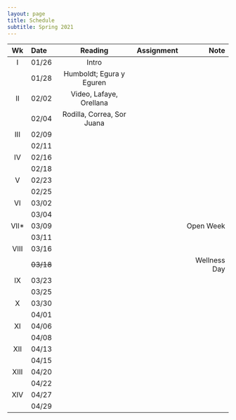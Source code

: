 ```yaml
---
layout: page
title: Schedule
subtitle: Spring 2021
---
```




| Wk | Date | Reading | Assignment | Note|
|:------:|:------|:--------:|:------:|----:|
|     I | 01/26 | Intro | | |
|       | 01/28 | Humboldt; Egura y Eguren| | |
|    II | 02/02 | Video, Lafaye, Orellana | | |
|       | 02/04 | Rodilla, Correa, Sor Juana  | | |
| III   | 02/09 | | | |
|       | 02/11 | | | |
|  IV   | 02/16 | | | |
|       | 02/18 | | | |
| V     | 02/23 | | | |
|       | 02/25 | | | |
| VI    | 03/02 | | | |
|       | 03/04 | | | |
| VII*  | 03/09 | | | Open Week |
|       | 03/11 | | | |
| VIII  | 03/16 | | | |
|       | <s>03/18</s> |  | | Wellness Day|
|  IX   | 03/23 | | | |
|       | 03/25 | | | |
| X     | 03/30 | | | |
|       | 04/01 | | | |
| XI    | 04/06 | | | |
|       | 04/08 | | | |
| XII   | 04/13 | | | |
|       | 04/15 | | | |
|  XIII | 04/20 | | | |
|       | 04/22 | | | |
|  XIV  | 04/27 | | | |
|       | 04/29 | | | |
